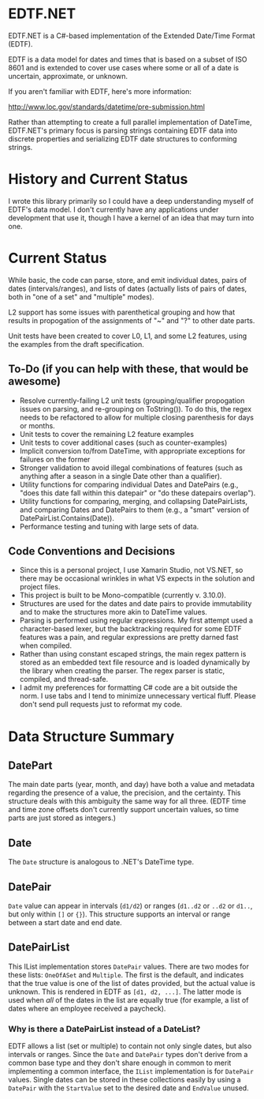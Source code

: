 EDTF.NET
==========

EDTF.NET is a C#-based implementation of the Extended Date/Time Format (EDTF).

EDTF is a data model for dates and times that is based on a subset of ISO 8601 and is extended to cover use cases where some or all of a date is uncertain, approximate, or unknown.

If you aren't familiar with EDTF, here's more information:

http://www.loc.gov/standards/datetime/pre-submission.html

Rather than attempting to create a full parallel implementation of DateTime, EDTF.NET's primary focus is parsing strings containing EDTF data into discrete properties and serializing EDTF date structures to conforming strings.

History and Current Status
==========================

I wrote this library primarily so I could have a deep understanding myself of EDTF's data model. I don't currently have any applications under development that use it, though I have a kernel of an idea that may turn into one.

Current Status
==========================

While basic, the code can parse, store, and emit individual dates, pairs of dates (intervals/ranges), and lists of dates (actually lists of pairs of dates, both in "one of a set" and "multiple" modes). 

L2 support has some issues with parenthetical grouping and how that results in propogation of the assignments of "~" and "?" to other date parts.

Unit tests have been created to cover L0, L1, and some L2 features, using the examples from the draft specification.

## To-Do (if you can help with these, that would be awesome)

- Resolve currently-failing L2 unit tests (grouping/qualifier propogation issues on parsing, and re-grouping on ToString()). To do this, the regex needs to be refactored to allow for multiple closing parenthesis for days or months.
- Unit tests to cover the remaining L2 feature examples
- Unit tests to cover additional cases (such as counter-examples)
- Implicit conversion to/from DateTime, with appropriate exceptions for failures on the former
- Stronger validation to avoid illegal combinations of features (such as anything after a season in a single Date other than a qualifier).
- Utility functions for comparing individual Dates and DatePairs (e.g., "does this date fall within this datepair" or "do these datepairs overlap").
- Utility functions for comparing, merging, and collapsing DatePairLists, and comparing Dates and DatePairs to them (e.g., a "smart" version of DatePairList.Contains(Date)).
- Performance testing and tuning with large sets of data.

## Code Conventions and Decisions

- Since this is a personal project, I use Xamarin Studio, not VS.NET, so there may be occasional wrinkles in what VS expects in the solution and project files.
- This project is built to be Mono-compatible (currently v. 3.10.0).
- Structures are used for the dates and date pairs to provide immutability and to make the structures more akin to DateTime values.
- Parsing is performed using regular expressions. My first attempt used a character-based lexer, but the backtracking required for some EDTF features was a pain, and regular expressions are pretty darned fast when compiled.
- Rather than using constant escaped strings, the main regex pattern is stored as an embedded text file resource and is loaded dynamically by the library when creating the parser. The regex parser is static, compiled, and thread-safe.
- I admit my preferences for formatting C# code are a bit outside the norm. I use tabs and I tend to minimize unnecessary vertical fluff. Please don't send pull requests just to reformat my code.

Data Structure Summary
=======================

## DatePart
The main date parts (year, month, and day) have both a value and metadata regarding the presence of a value, the precision, and the certainty. This structure deals with this ambiguity the same way for all three. (EDTF time and time zone offsets don't currently support uncertain values, so time parts are just stored as integers.)

## Date
The `Date` structure is analogous to .NET's DateTime type.

## DatePair
`Date` value can appear in intervals (`d1/d2`) or ranges (`d1..d2` or `..d2` or `d1..`, but only within `[]` or `{}`). This structure supports an interval or range between a start date and end date.

## DatePairList
This IList implementation stores `DatePair` values. There are two modes for these lists: `OneOfASet` and `Multiple`. The first is the default, and indicates that the true value is one of the list of dates provided, but the actual value is unknown. This is rendered in EDTF as `[d1, d2, ...]`. The latter mode is used when _all_ of the dates in the list are equally true (for example, a list of dates where an employee received a paycheck).

### Why is there a DatePairList instead of a DateList?
EDTF allows a list (set or multiple) to contain not only single dates, but also intervals or ranges. Since the `Date` and `DatePair` types don't derive from a common base type and they don't share enough in common to merit implementing a common interface, the `IList` implementation is for `DatePair` values. Single dates can be stored in these collections easily by using a `DatePair` with the `StartValue` set to the desired date and `EndValue` unused.